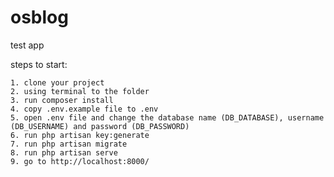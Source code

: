 # osblog
test app

steps to start:

    1. clone your project
    2. using terminal to the folder
    3. run composer install
    4. copy .env.example file to .env
    5. open .env file and change the database name (DB_DATABASE), username (DB_USERNAME) and password (DB_PASSWORD)
    6. run php artisan key:generate
    7. run php artisan migrate
    8. run php artisan serve
    9. go to http://localhost:8000/


